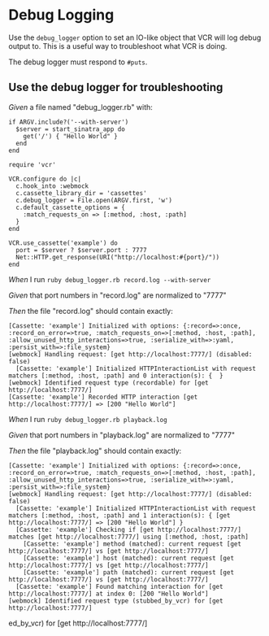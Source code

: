# Debug Logging

Use the `debug_logger` option to set an IO-like object that VCR will log
  debug output to. This is a useful way to troubleshoot what VCR is doing.

  The debug logger must respond to `#puts`.

## Use the debug logger for troubleshooting

_Given_ a file named "debug_logger.rb" with:

```
if ARGV.include?('--with-server')
  $server = start_sinatra_app do
    get('/') { "Hello World" }
  end
end

require 'vcr'

VCR.configure do |c|
  c.hook_into :webmock
  c.cassette_library_dir = 'cassettes'
  c.debug_logger = File.open(ARGV.first, 'w')
  c.default_cassette_options = {
    :match_requests_on => [:method, :host, :path]
  }
end

VCR.use_cassette('example') do
  port = $server ? $server.port : 7777
  Net::HTTP.get_response(URI("http://localhost:#{port}/"))
end
```

_When_ I run `ruby debug_logger.rb record.log --with-server`

_Given_ that port numbers in "record.log" are normalized to "7777"

_Then_ the file "record.log" should contain exactly:

```
[Cassette: 'example'] Initialized with options: {:record=>:once, :record_on_error=>true, :match_requests_on=>[:method, :host, :path], :allow_unused_http_interactions=>true, :serialize_with=>:yaml, :persist_with=>:file_system}
[webmock] Handling request: [get http://localhost:7777/] (disabled: false)
  [Cassette: 'example'] Initialized HTTPInteractionList with request matchers [:method, :host, :path] and 0 interaction(s): {  }
[webmock] Identified request type (recordable) for [get http://localhost:7777/]
[Cassette: 'example'] Recorded HTTP interaction [get http://localhost:7777/] => [200 "Hello World"]
```

_When_ I run `ruby debug_logger.rb playback.log`

_Given_ that port numbers in "playback.log" are normalized to "7777"

_Then_ the file "playback.log" should contain exactly:

```
[Cassette: 'example'] Initialized with options: {:record=>:once, :record_on_error=>true, :match_requests_on=>[:method, :host, :path], :allow_unused_http_interactions=>true, :serialize_with=>:yaml, :persist_with=>:file_system}
[webmock] Handling request: [get http://localhost:7777/] (disabled: false)
  [Cassette: 'example'] Initialized HTTPInteractionList with request matchers [:method, :host, :path] and 1 interaction(s): { [get http://localhost:7777/] => [200 "Hello World"] }
  [Cassette: 'example'] Checking if [get http://localhost:7777/] matches [get http://localhost:7777/] using [:method, :host, :path]
    [Cassette: 'example'] method (matched): current request [get http://localhost:7777/] vs [get http://localhost:7777/]
    [Cassette: 'example'] host (matched): current request [get http://localhost:7777/] vs [get http://localhost:7777/]
    [Cassette: 'example'] path (matched): current request [get http://localhost:7777/] vs [get http://localhost:7777/]
  [Cassette: 'example'] Found matching interaction for [get http://localhost:7777/] at index 0: [200 "Hello World"]
[webmock] Identified request type (stubbed_by_vcr) for [get http://localhost:7777/]
```
ed_by_vcr) for [get http://localhost:7777/]
```
